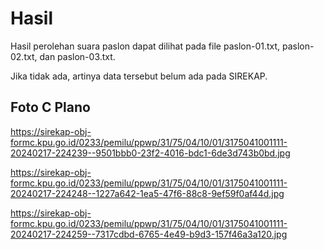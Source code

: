 # Hasil

Hasil perolehan suara paslon dapat dilihat pada file paslon-01.txt, paslon-02.txt, dan paslon-03.txt.

Jika tidak ada, artinya data tersebut belum ada pada SIREKAP.

## Foto C Plano

https://sirekap-obj-formc.kpu.go.id/0233/pemilu/ppwp/31/75/04/10/01/3175041001111-20240217-224239--9501bbb0-23f2-4016-bdc1-6de3d743b0bd.jpg

https://sirekap-obj-formc.kpu.go.id/0233/pemilu/ppwp/31/75/04/10/01/3175041001111-20240217-224248--1227a642-1ea5-47f6-88c8-9ef59f0af44d.jpg

https://sirekap-obj-formc.kpu.go.id/0233/pemilu/ppwp/31/75/04/10/01/3175041001111-20240217-224259--7317cdbd-6765-4e49-b9d3-157f46a3a120.jpg

